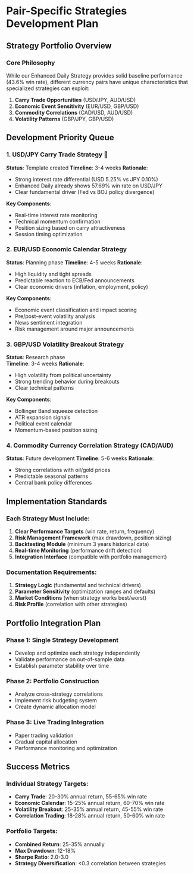# Pair-Specific Strategies Development Plan

## Strategy Portfolio Overview

### Core Philosophy
While our Enhanced Daily Strategy provides solid baseline performance (43.6% win rate), different currency pairs have unique characteristics that specialized strategies can exploit:

1. **Carry Trade Opportunities** (USD/JPY, AUD/USD)
2. **Economic Event Sensitivity** (EUR/USD, GBP/USD) 
3. **Commodity Correlations** (CAD/USD, AUD/USD)
4. **Volatility Patterns** (GBP/JPY, GBP/USD)

## Development Priority Queue

### 1. USD/JPY Carry Trade Strategy 🚀
**Status**: Template created
**Timeline**: 3-4 weeks
**Rationale**: 
- Strong interest rate differential (USD 5.25% vs JPY 0.10%)
- Enhanced Daily already shows 57.69% win rate on USD/JPY
- Clear fundamental driver (Fed vs BOJ policy divergence)

**Key Components**:
- Real-time interest rate monitoring
- Technical momentum confirmation
- Position sizing based on carry attractiveness
- Session timing optimization

### 2. EUR/USD Economic Calendar Strategy
**Status**: Planning phase
**Timeline**: 4-5 weeks
**Rationale**:
- High liquidity and tight spreads
- Predictable reaction to ECB/Fed announcements
- Clear economic drivers (inflation, employment, policy)

**Key Components**:
- Economic event classification and impact scoring
- Pre/post-event volatility analysis
- News sentiment integration
- Risk management around major announcements

### 3. GBP/USD Volatility Breakout Strategy
**Status**: Research phase  
**Timeline**: 3-4 weeks
**Rationale**:
- High volatility from political uncertainty
- Strong trending behavior during breakouts
- Clear technical patterns

**Key Components**:
- Bollinger Band squeeze detection
- ATR expansion signals
- Political event calendar
- Momentum-based position sizing

### 4. Commodity Currency Correlation Strategy (CAD/AUD)
**Status**: Future development
**Timeline**: 5-6 weeks
**Rationale**:
- Strong correlations with oil/gold prices
- Predictable seasonal patterns
- Central bank policy differences

## Implementation Standards

### Each Strategy Must Include:
1. **Clear Performance Targets** (win rate, return, frequency)
2. **Risk Management Framework** (max drawdown, position sizing)
3. **Backtesting Module** (minimum 3 years historical data)
4. **Real-time Monitoring** (performance drift detection)
5. **Integration Interface** (compatible with portfolio management)

### Documentation Requirements:
1. **Strategy Logic** (fundamental and technical drivers)
2. **Parameter Sensitivity** (optimization ranges and defaults)
3. **Market Conditions** (when strategy works best/worst)
4. **Risk Profile** (correlation with other strategies)

## Portfolio Integration Plan

### Phase 1: Single Strategy Development
- Develop and optimize each strategy independently
- Validate performance on out-of-sample data
- Establish parameter stability over time

### Phase 2: Portfolio Construction
- Analyze cross-strategy correlations
- Implement risk budgeting system
- Create dynamic allocation model

### Phase 3: Live Trading Integration
- Paper trading validation
- Gradual capital allocation
- Performance monitoring and optimization

## Success Metrics

### Individual Strategy Targets:
- **Carry Trade**: 20-30% annual return, 55-65% win rate
- **Economic Calendar**: 15-25% annual return, 60-70% win rate  
- **Volatility Breakout**: 25-35% annual return, 45-55% win rate
- **Correlation Trading**: 18-28% annual return, 50-60% win rate

### Portfolio Targets:
- **Combined Return**: 25-35% annually
- **Max Drawdown**: 12-18%
- **Sharpe Ratio**: 2.0-3.0
- **Strategy Diversification**: <0.3 correlation between strategies
